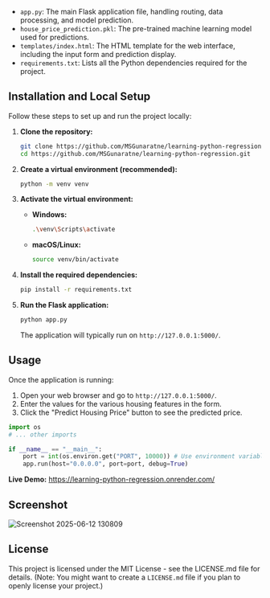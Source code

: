 
- `app.py`: The main Flask application file, handling routing, data processing, and model prediction.
- `house_price_prediction.pkl`: The pre-trained machine learning model used for predictions.
- `templates/index.html`: The HTML template for the web interface, including the input form and prediction display.
- `requirements.txt`: Lists all the Python dependencies required for the project.

## Installation and Local Setup

Follow these steps to set up and run the project locally:

1.  **Clone the repository:**
    ```bash
    git clone https://github.com/MSGunaratne/learning-python-regression.git
    cd https://github.com/MSGunaratne/learning-python-regression.git
    ```

2.  **Create a virtual environment (recommended):**
    ```bash
    python -m venv venv
    ```

3.  **Activate the virtual environment:**
    -   **Windows:**
        ```bash
        .\venv\Scripts\activate
        ```
    -   **macOS/Linux:**
        ```bash
        source venv/bin/activate
        ```

4.  **Install the required dependencies:**
    ```bash
    pip install -r requirements.txt
    ```

5.  **Run the Flask application:**
    ```bash
    python app.py
    ```

    The application will typically run on `http://127.0.0.1:5000/`.

## Usage

Once the application is running:

1.  Open your web browser and go to `http://127.0.0.1:5000/`.
2.  Enter the values for the various housing features in the form.
3.  Click the "Predict Housing Price" button to see the predicted price.



```python
import os
# ... other imports

if __name__ == "__main__":
    port = int(os.environ.get("PORT", 10000)) # Use environment variable PORT or default to 10000
    app.run(host="0.0.0.0", port=port, debug=True)
```

**Live Demo:**
https://learning-python-regression.onrender.com/

## Screenshot
![Screenshot 2025-06-12 130809](https://github.com/user-attachments/assets/dbf79e1c-9eee-4d23-973b-0c6a2cf6e3f5)


## License

This project is licensed under the MIT License - see the LICENSE.md file for details. (Note: You might want to create a `LICENSE.md` file if you plan to openly license your project.)
